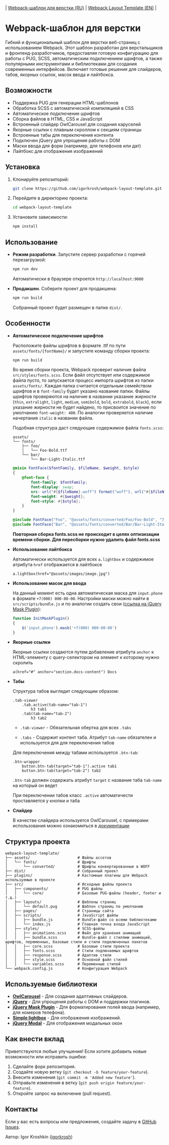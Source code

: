 | [Webpack-шаблон для верстки (RU)](./README_RU.md) | [Webpack Layout Template (EN)](./README.md) |

# Webpack-шаблон для верстки

Гибкий и функциональный шаблон для верстки веб-страниц с использованием Webpack. Этот шаблон разработан для верстальщиков и фронтенд-разработчиков, предоставляя готовую конфигурацию для работы с PUG, SCSS, автоматическим подключением шрифтов, а также популярными инструментами и библиотеками для создания современных интерфейсов. Включает готовые решения для слайдеров, табов, якорных ссылок, масок ввода и лайтбокса.

## Возможности

- Поддержка PUG для генерации HTML-шаблонов
- Обработка SCSS с автоматической компиляцией в CSS
- Автоматическое подключение шрифтов
- Сборка файлов в HTML, CSS и JavaScript
- Встроенный слайдер OwlCarousel для создания каруселей
- Якорные ссылки с плавным скроллом к секциям страницы
- Встроенные табы для переключения контента
- Подключен jQuery для упрощения работы с DOM
- Маски ввода для форм (например, для телефонов или дат)
- Лайтбокс для отображения изображений

## Установка

1. Клонируйте репозиторий:
    ```bash
    git clone https://github.com/igorkrosh/webpack-layout-template.git
    ```
2. Перейдите в директорию проекта:
    ```bash
    cd webpack-layout-template
    ```
3. Установите зависимости:
    ```bash
    npm install
    ```

## Использование

- **Режим разработки**. Запустите сервер разработки с горячей перезагрузкой:
    ```bash
    npm run dev
    ```
    Автоматически в браузере откроется `http://localhost:9000`

- **Продакшен**. Соберите проект для продакшена:
    ```bash
    npm run build
    ```
    Собранный проект будет размещен в папке `dist/`.

## Особенности

- **Автоматическое подключение шрифтов**

    Расположите файлы шрифтов в формате .ttf по пути `assets/fonts/{fontName}/` и запустите команду сборки проекта:
    ```bash
    npm run build
    ```
    Во время сборки проекта, Webpack проверит наличие файла `src/styles/fonts.scss`. Если файл отсутствует или содержимое файла пусто, то запускается процесс импорта шрифтов из папки `assets/fonts/`. Каждая папка считается отдельным семейством шрифтов и в `font-family` будет указано название папки. Файлы шрифтов проверяются на наличие в названии указание жирности (`thin`, `extralight`, `light`, `medium`, `semibold`, `bold`, `extrabold`, `black`), если указание жирности не будет найдено, то присвоится значение по умолчанию `font-weight: 400`. По аналогии проверяется наличие начертания `italic` в названии файла.

    Подобная структура даст следующие содержимое файла `fonts.scss`:
    ```
    assets/
    └── fonts/
        ├── foo/
        │   └── Foo-Bold.ttf
        └── bar/
            └── Bar-Light-Italic.ttf
    ```

    ```scss
    @mixin FontFace($fontFamily, $fileName, $weight, $style)
    {
        @font-face {
            font-family: $fontFamily;
            font-display: swap;
            src: url("#{$fileName}.woff") format("woff"), url("#{$fileName}.woff2") format("woff2");
            font-weight: #{$weight};
            font-style: #{$style};
        }
    }

    @include FontFace("Foo", "@assets/fonts/converted/Foo/Foo-Bold", "700", "regular");
    @include FontFace("Bar", "@assets/fonts/converted/Bar/Bar-Light-Italic", "300", "italic");
    ```

    **Повторная сборка fonts.scss не происходит в целях оптизизации времени сборки. Для пересборки нужно удалить файл fonts.scss**

- **Использование лайтбокса**
    
    Автоматически используется для всех `a.lightbox` и содержимое атрибута `href` отображается в лайтбоксе
    ```pug
    a.lightbox(href="@assets/images/image.jpg")
    ```

- **Использование масок для ввода**

    На данный момент есть одна автоматическая маска для `input.phone` в формате `+7(000) 000-00-00`. Настройки маски можно найти в `src/scripts/bundle.js` и по аналогии создать свои ([ссылка на jQuery Mask Plugin](https://igorescobar.github.io/jQuery-Mask-Plugin/)): 

    ```js
    function InitMaskPlugin()
    {
        $('input.phone').mask('+7(000) 000-00-00')
    }
    ```
- **Якорные ссылки**

    Якорные ссылки создаются путем добавление атрибута `anchor` к HTML-элементу с query-селектором на элемент к которому нужно скролить

    ```pug
    a(href="#" anchor="section.docs-content") Docs
    ```

- **Табы**

    Структура табов выглядит следующим образом: 

    ```pug
    .tab-viewer
        .tab.active(tab-name="tab-1")
            h3 tab1
        .tab(tab-name="tab-2")
            h3 tab2
    ```

    - `.tab-viewer` - Обязательная обертка для всех `.tabs`

    - `.tabs` - Содержит контент таба. Атрибут `tab-name` обязателен и используется для для переключения табов

    Для переключения между табами используется `.btn-tab`: 

    ```pug
    .btn-wrapper
        button.btn-tab(target="tab-1").active tab1
        button.btn-tab(target="tab-2") tab2
    ```

    `.btn-tab` должен содержать атрибут `target` с название таба `tab-name` на который он ведет

    При переключении табов класс `.active` автоматичести проставляется у кнопки и таба 
- **Слайдер**

    В качестве слайдера используется OwlCarousel, с примерами использования можно ознакомиться в [документации](https://owlcarousel2.github.io/OwlCarousel2/)

## Структура проекта

```
webpack-layout-template/
├── assets/                     # Файлы ассетов
│   └── fonts/                  # Шрифты
│       └── сonverted/          # Шрифты конвертированные в WOFF 
├── dist/                       # Собранный проект
├── plugins/                    # Кастомные плагины для Webpack используемые в проекте
├── src/                        # Исходные файлы проекта
│   ├── components/             # PUG файлы
│   │   └── core/               # Базовые PUG-файлы (header, footer и т.д.)
│   ├── layouts/                # Шаблоны страниц
│   │   └── default.pug         # Шаблон страниц по умолчанию
│   ├── pages/                  # Страницы сайта
│   ├── scripts/                # JavaScript файлы
│   │   ├── bundle.js           # Bundle-файл со всеми библиотеками
│   │   └── index.js            # Главная точка входа JavaScript
│   ├── styles/                 # SCSS-файлы
│   │   ├── animations.scss     # Файл для хранения анимаций
│   │   ├── bundle.scss         # Bundle-файл с стилями анимаций, шрифтов, переменных, базовые стили и стили подключенных пакетов
│   │   ├── core.scss           # Базовые стили проекта
│   │   ├── fonts.scss          # Стили подлючаемых шрифтов
│   │   ├── response.scss       # Адаптив стили
│   │   ├── style.scss          # Основной файл стилей
│   │   └── variables.scss      # Переменные стилей
└── webpack.config.js           # Конфигурация Webpack
```

## Используемые библиотеки

- **[OwlCarousel](https://owlcarousel2.github.io/OwlCarousel2/)** - Для создания адаптивных слайдеров.
- **[jQuery](https://jquery.com/)** - Для упрощения работы с DOM и поддержки плагинов.
- **[jQuery Mask Plugin](https://igorescobar.github.io/jQuery-Mask-Plugin/)** - Для форматирования полей ввода (например, для номеров телефона).
- **[Simple lightbox](https://dbrekalo.github.io/simpleLightbox/)** - Для отображения изображений.
- **[jQuery Modal](https://www.jquerymodal.com/)** - Для отображения модальных окон

## Как внести вклад

Приветствуются любые улучшения! Если хотите добавить новые возможности или исправить ошибки:

1. Сделайте форк репозитория.
2. Создайте новую ветку (`git checkout -b feature/your-feature`).
3. Внесите изменения (`git commit -m 'Added new feature'`).
4. Отправьте изменения в ветку (`git push origin feature/your-feature`).
5. Откройте запрос на включение (pull request).

## Контакты

Если у вас есть вопросы или предложения, создайте задачу в [GitHub Issues](https://github.com/igorkrosh/webpack-layout-template/issues).

Автор: Igor Kroshkin ([igorkrosh](https://github.com/igorkrosh)) 